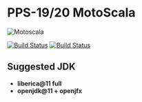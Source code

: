 # PPS-19/20 MotoScala
<img src="https://i.pinimg.com/474x/a1/73/20/a173208ddd9eb436a8dd1bc0ceb7ead6--flyers-video-game.jpg" alt="Motoscala" aligh=center/>

[![Build Status](https://travis-ci.com/Unibo-PPS-1920/pps-19-motoScala.svg?branch=master)](https://travis-ci.com/Unibo-PPS-1920/pps-19-motoScala)
[![Build Status](https://travis-ci.com/Unibo-PPS-1920/pps-19-motoScala.svg?branch=develop)](https://travis-ci.com/Unibo-PPS-1920/pps-19-motoScala)

## Suggested JDK
  - **liberica@11 full** 
  - **openjdk@11 + openjfx**
